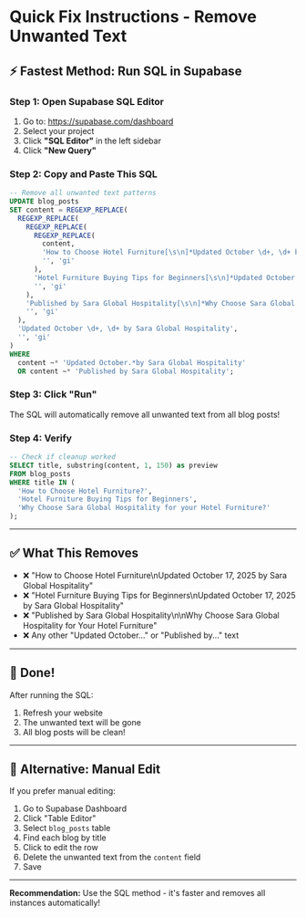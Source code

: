 # Quick Fix Instructions - Remove Unwanted Text

## ⚡ Fastest Method: Run SQL in Supabase

### Step 1: Open Supabase SQL Editor

1. Go to: https://supabase.com/dashboard
2. Select your project
3. Click **"SQL Editor"** in the left sidebar
4. Click **"New Query"**

### Step 2: Copy and Paste This SQL

```sql
-- Remove all unwanted text patterns
UPDATE blog_posts 
SET content = REGEXP_REPLACE(
  REGEXP_REPLACE(
    REGEXP_REPLACE(
      REGEXP_REPLACE(
        content,
        'How to Choose Hotel Furniture[\s\n]*Updated October \d+, \d+ by Sara Global Hospitality',
        '', 'gi'
      ),
      'Hotel Furniture Buying Tips for Beginners[\s\n]*Updated October \d+, \d+ by Sara Global Hospitality',
      '', 'gi'
    ),
    'Published by Sara Global Hospitality[\s\n]*Why Choose Sara Global Hospitality for Your Hotel Furniture',
    '', 'gi'
  ),
  'Updated October \d+, \d+ by Sara Global Hospitality',
  '', 'gi'
)
WHERE 
  content ~* 'Updated October.*by Sara Global Hospitality'
  OR content ~* 'Published by Sara Global Hospitality';
```

### Step 3: Click "Run"

The SQL will automatically remove all unwanted text from all blog posts!

### Step 4: Verify

```sql
-- Check if cleanup worked
SELECT title, substring(content, 1, 150) as preview
FROM blog_posts
WHERE title IN (
  'How to Choose Hotel Furniture?',
  'Hotel Furniture Buying Tips for Beginners',
  'Why Choose Sara Global Hospitality for your Hotel Furniture?'
);
```

---

## ✅ What This Removes

- ❌ "How to Choose Hotel Furniture\nUpdated October 17, 2025 by Sara Global Hospitality"
- ❌ "Hotel Furniture Buying Tips for Beginners\nUpdated October 17, 2025 by Sara Global Hospitality"
- ❌ "Published by Sara Global Hospitality\n\nWhy Choose Sara Global Hospitality for Your Hotel Furniture"
- ❌ Any other "Updated October..." or "Published by..." text

---

## 🎉 Done!

After running the SQL:
1. Refresh your website
2. The unwanted text will be gone
3. All blog posts will be clean!

---

## 📝 Alternative: Manual Edit

If you prefer manual editing:

1. Go to Supabase Dashboard
2. Click "Table Editor"
3. Select `blog_posts` table
4. Find each blog by title
5. Click to edit the row
6. Delete the unwanted text from the `content` field
7. Save

---

**Recommendation:** Use the SQL method - it's faster and removes all instances automatically!

